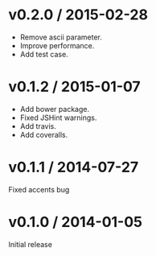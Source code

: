 # v0.2.0 / 2015-02-28

* Remove ascii parameter.
* Improve performance.
* Add test case.

# v0.1.2 / 2015-01-07

* Add bower package.
* Fixed JSHint warnings.
* Add travis.
* Add coveralls.

# v0.1.1 / 2014-07-27

Fixed accents bug

# v0.1.0 / 2014-01-05

Initial release
